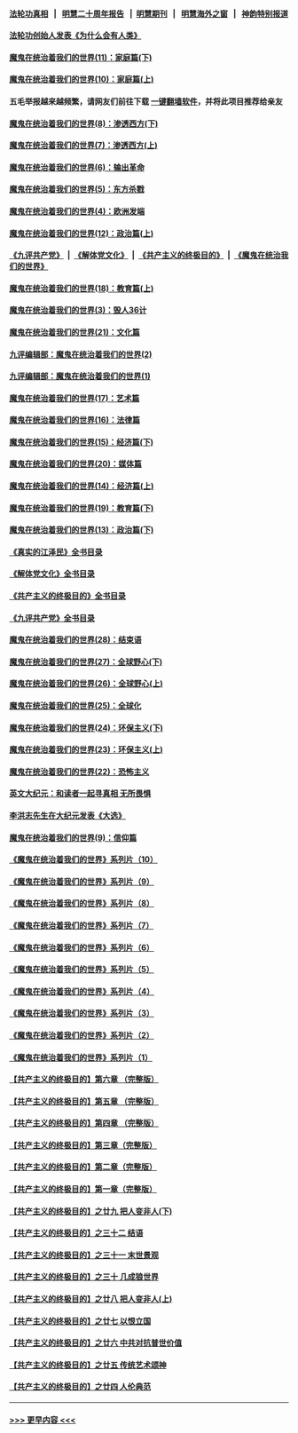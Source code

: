 #### [法轮功真相](https://github.com/gfw-breaker/truth/blob/master/README.md?t=0) &nbsp;&nbsp;|&nbsp;&nbsp; [明慧二十周年报告](https://github.com/gfw-breaker/mh-reports/blob/master/README.md?t=0) &nbsp;&nbsp;|&nbsp;&nbsp;[明慧期刊](https://github.com/gfw-breaker/mh-qikan) &nbsp;&nbsp;|&nbsp;&nbsp; [明慧海外之窗](https://github.com/gfw-breaker/mh-news/blob/master/README.md?t=0) &nbsp;&nbsp;|&nbsp;&nbsp; [神韵特别报道](https://github.com/gfw-breaker/mh-news/blob/master/shenyun.md?t=0)
#### [法轮功创始人发表《为什么会有人类》](../pages/nsc422/n13912117.md?t=02200943) 
#### [魔鬼在统治着我们的世界(11)：家庭篇(下)](../pages/nsc422/n10440961.md?t=02200943) 
#### [魔鬼在统治着我们的世界(10)：家庭篇(上)](../pages/nsc422/n10435448.md?t=02200943) 
#### 五毛举报越来越频繁，请网友们前往下载 [一键翻墙软件](https://github.com/gfw-breaker/ssr-accounts)，并将此项目推荐给亲友
#### [魔鬼在统治着我们的世界(8)：渗透西方(下)](../pages/nsc422/n10429603.md?t=02200943) 
#### [魔鬼在统治着我们的世界(7)：渗透西方(上)](../pages/nsc422/n10426013.md?t=02200943) 
#### [魔鬼在统治着我们的世界(6)：输出革命](../pages/nsc422/n10421536.md?t=02200943) 
#### [魔鬼在统治着我们的世界(5)：东方杀戮](../pages/nsc422/n10417707.md?t=02200943) 
#### [魔鬼在统治着我们的世界(4)：欧洲发端](../pages/nsc422/n10414890.md?t=02200943) 
#### [魔鬼在统治着我们的世界(12)：政治篇(上)](../pages/nsc422/n10444576.md?t=02200943) 
#### [《九评共产党》](https://github.com/begood0513/9ping.md/blob/master/README.md) &nbsp;|&nbsp; [《解体党文化》](../../../../jtdwh.md/blob/master/README.md)  &nbsp;|&nbsp; [《共产主义的终极目的》](../../../../gczydzjmd.md/blob/master/README.md) &nbsp;|&nbsp; [《魔鬼在统治我们的世界》](../../../../mgztzwmdsj.md/blob/master/README.md) 
#### [魔鬼在统治着我们的世界(18)：教育篇(上)](../pages/nsc422/n10526970.md?t=02200943) 
#### [魔鬼在统治着我们的世界(3)：毁人36计](../pages/nsc422/n10411583.md?t=02200943) 
#### [魔鬼在统治着我们的世界(21)：文化篇](../pages/nsc422/n10597706.md?t=02200943) 
#### [九评编辑部：魔鬼在统治着我们的世界(2)](../pages/nsc422/n10410036.md?t=02200943) 
#### [九评编辑部：魔鬼在统治着我们的世界(1)](../pages/nsc422/n10406825.md?t=02200943) 
#### [魔鬼在统治着我们的世界(17)：艺术篇](../pages/nsc422/n10499093.md?t=02200943) 
#### [魔鬼在统治着我们的世界(16)：法律篇](../pages/nsc422/n10485969.md?t=02200943) 
#### [魔鬼在统治着我们的世界(15)：经济篇(下)](../pages/nsc422/n10469975.md?t=02200943) 
#### [魔鬼在统治着我们的世界(20)：媒体篇](../pages/nsc422/n10586579.md?t=02200943) 
#### [魔鬼在统治着我们的世界(14)：经济篇(上)](../pages/nsc422/n10457370.md?t=02200943) 
#### [魔鬼在统治着我们的世界(19)：教育篇(下)](../pages/nsc422/n10564808.md?t=02200943) 
#### [魔鬼在统治着我们的世界(13)：政治篇(下)](../pages/nsc422/n10448270.md?t=02200943) 
#### [《真实的江泽民》全书目录](../pages/nsc422/n13721399.md?t=02200943) 
#### [《解体党文化》全书目录](../pages/nsc422/n13721157.md?t=02200943) 
#### [《共产主义的终极目的》全书目录](../pages/nsc422/n13721048.md?t=02200943) 
#### [《九评共产党》全书目录](../pages/nsc422/n13708085.md?t=02200943) 
#### [魔鬼在统治着我们的世界(28)：结束语](../pages/nsc422/n10936246.md?t=02200943) 
#### [魔鬼在统治着我们的世界(27)：全球野心(下)](../pages/nsc422/n10928319.md?t=02200943) 
#### [魔鬼在统治着我们的世界(26)：全球野心(上)](../pages/nsc422/n10900318.md?t=02200943) 
#### [魔鬼在统治着我们的世界(25)：全球化](../pages/nsc422/n10788205.md?t=02200943) 
#### [魔鬼在统治着我们的世界(24)：环保主义(下)](../pages/nsc422/n10695307.md?t=02200943) 
#### [魔鬼在统治着我们的世界(23)：环保主义(上)](../pages/nsc422/n10688613.md?t=02200943) 
#### [魔鬼在统治着我们的世界(22)：恐怖主义](../pages/nsc422/n10614727.md?t=02200943) 
#### [英文大纪元：和读者一起寻真相 无所畏惧](../pages/nsc422/n12542027.md?t=02200943) 
#### [李洪志先生在大纪元发表《大选》](../pages/nsc422/n12534746.md?t=02200943) 
#### [魔鬼在统治着我们的世界(9)：信仰篇](../pages/nsc422/n10432159.md?t=02200943) 
#### [《魔鬼在统治着我们的世界》系列片（10）](../pages/nsc422/n12292670.md?t=02200943) 
#### [《魔鬼在统治着我们的世界》系列片（9）](../pages/nsc422/n12290859.md?t=02200943) 
#### [《魔鬼在统治着我们的世界》系列片（8）](../pages/nsc422/n12287445.md?t=02200943) 
#### [《魔鬼在统治着我们的世界》系列片（7）](../pages/nsc422/n12283425.md?t=02200943) 
#### [《魔鬼在统治着我们的世界》系列片（6）](../pages/nsc422/n12282314.md?t=02200943) 
#### [《魔鬼在统治着我们的世界》系列片（5）](../pages/nsc422/n12281419.md?t=02200943) 
#### [《魔鬼在统治着我们的世界》系列片（4）](../pages/nsc422/n12274024.md?t=02200943) 
#### [《魔鬼在统治着我们的世界》系列片（3）](../pages/nsc422/n12271322.md?t=02200943) 
#### [《魔鬼在统治着我们的世界》系列片（2）](../pages/nsc422/n12269049.md?t=02200943) 
#### [《魔鬼在统治着我们的世界》系列片（1）](../pages/nsc422/n12267575.md?t=02200943) 
#### [【共产主义的终极目的】第六章 （完整版）](../pages/nsc422/n11428913.md?t=02200943) 
#### [【共产主义的终极目的】第五章 （完整版）](../pages/nsc422/n11428912.md?t=02200943) 
#### [【共产主义的终极目的】第四章 （完整版）](../pages/nsc422/n11428907.md?t=02200943) 
#### [【共产主义的终极目的】第三章（完整版）](../pages/nsc422/n11428848.md?t=02200943) 
#### [【共产主义的终极目的】第二章（完整版）](../pages/nsc422/n11428831.md?t=02200943) 
#### [【共产主义的终极目的】第一章（完整版）](../pages/nsc422/n11417651.md?t=02200943) 
#### [【共产主义的终极目的】之廿九 把人变非人(下)](../pages/nsc422/n11344140.md?t=02200943) 
#### [【共产主义的终极目的】之三十二 结语](../pages/nsc422/n11360535.md?t=02200943) 
#### [【共产主义的终极目的】之三十一 末世景观](../pages/nsc422/n11351129.md?t=02200943) 
#### [【共产主义的终极目的】之三十 几成狼世界](../pages/nsc422/n11348280.md?t=02200943) 
#### [【共产主义的终极目的】之廿八 把人变非人(上)](../pages/nsc422/n11340492.md?t=02200943) 
#### [【共产主义的终极目的】之廿七 以恨立国](../pages/nsc422/n11336944.md?t=02200943) 
#### [【共产主义的终极目的】之廿六 中共对抗普世价值](../pages/nsc422/n11324785.md?t=02200943) 
#### [【共产主义的终极目的】之廿五 传统艺术颂神](../pages/nsc422/n11296396.md?t=02200943) 
#### [【共产主义的终极目的】之廿四 人伦典范](../pages/nsc422/n11296397.md?t=02200943) 

----
#### [ >>> 更早内容 <<< ](../indexes/nsc422-earlier.md)
